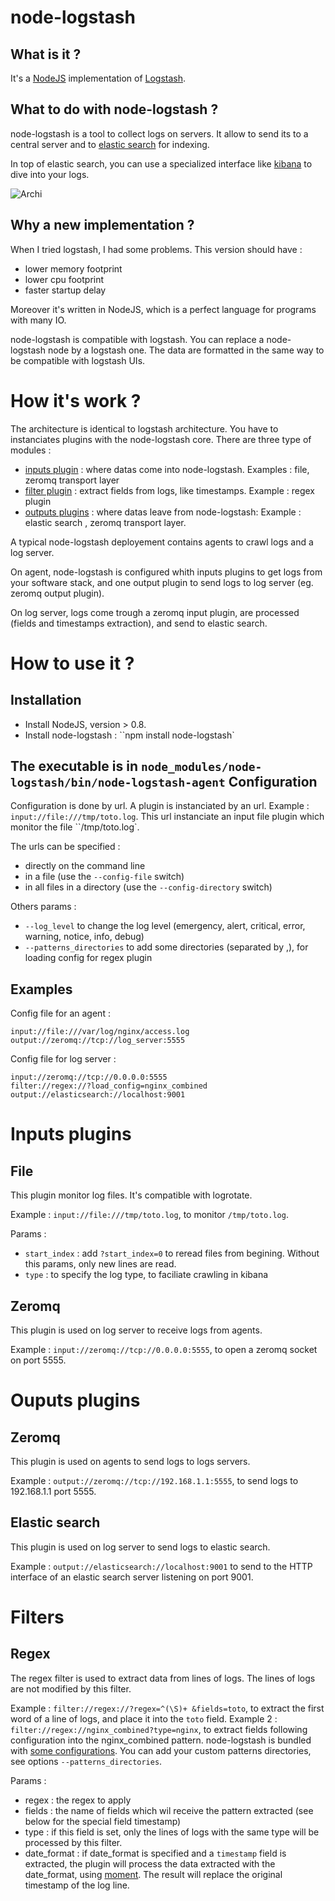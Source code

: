 node-logstash
====

What is it ?
---

It's a [NodeJS](http://nodejs.org) implementation of [Logstash](http://logstash.net/).


What to do with node-logstash ?
---

node-logstash is a tool to collect logs on servers. It allow to send its to a central server and to [elastic search](http://www.elasticsearch.org/) for indexing.

In top of elastic search, you can use a specialized interface like [kibana](http://rashidkpc.github.com/Kibana/) to dive into your logs.

![Archi](https://raw.github.com/bpaquet/node-logstash/master/docs/archi.jpg)

Why a new implementation ?
---

When I tried logstash, I had some problems. This version should have :

* lower memory footprint
* lower cpu footprint
* faster startup delay

Moreover it's written in NodeJS, which is a perfect language for programs with many IO.

node-logstash is compatible with logstash. You can replace a node-logstash node by a logstash one. The data are formatted in the same way to be compatible with logstash UIs.

How it's work ?
===

The architecture is identical to logstash architecture. You have to instanciates plugins with the node-logstash core. There are three type of modules :

* [inputs plugin](https://github.com/bpaquet/node-logstash/tree/master/lib/inputs) : where datas come into node-logstash. Examples : file, zeromq transport layer
* [filter plugin](https://github.com/bpaquet/node-logstash/tree/master/lib/filters) : extract fields from logs, like timestamps. Example : regex plugin
* [outputs plugins](https://github.com/bpaquet/node-logstash/tree/master/lib/outputs) : where datas leave from node-logstash: Example : elastic search , zeromq transport layer.


A typical node-logstash deployement contains agents to crawl logs and a log server.

On agent, node-logstash is configured whith inputs plugins to get logs from your software stack, and one output plugin to send logs to log server (eg. zeromq output plugin).

On log server, logs come trough a zeromq input plugin, are processed (fields and timestamps extraction), and send to elastic search.

How to use it ?
===

Installation
---

* Install NodeJS, version > 0.8.
* Install node-logstash : ``npm install node-logstash`

The executable is in ``node_modules/node-logstash/bin/node-logstash-agent``
Configuration
---

Configuration is done by url. A plugin is instanciated by an url. Example : ``input://file:///tmp/toto.log``. This url
instanciate an input file plugin which monitor the file ``/tmp/toto.log`.

The urls can be specified :

* directly on the command line
* in a file (use the ``--config-file`` switch)
* in all files in a directory (use the ``--config-directory`` switch)

Others params :

* ``--log_level`` to change the log level (emergency, alert, critical, error, warning, notice, info, debug)
* ``--patterns_directories`` to add some directories (separated by ,), for loading config for regex plugin

Examples
---

Config file for an agent :

    input://file:///var/log/nginx/access.log
    output://zeromq://tcp://log_server:5555

Config file for log server :

    input://zeromq://tcp://0.0.0.0:5555
    filter://regex://?load_config=nginx_combined
    output://elasticsearch://localhost:9001

Inputs plugins
===

File
---

This plugin monitor log files. It's compatible with logrotate.

Example : ``input://file:///tmp/toto.log``, to monitor ``/tmp/toto.log``.

Params :
* ``start_index`` : add ``?start_index=0`` to reread files from begining. Without this params, only new lines are read.
* ``type`` : to specify the log type, to faciliate crawling in kibana

Zeromq
---

This plugin is used on log server to receive logs from agents.

Example : ``input://zeromq://tcp://0.0.0.0:5555``, to open a zeromq socket on port 5555.

Ouputs plugins
===

Zeromq
---

This plugin is used on agents to send logs to logs servers.

Example : ``output://zeromq://tcp://192.168.1.1:5555``, to send logs to 192.168.1.1 port 5555.

Elastic search
---

This plugin is used on log server to send logs to elastic search.

Example : ``output://elasticsearch://localhost:9001`` to send to the HTTP interface of an elastic search server listening on port 9001.

Filters
===

Regex
---

The regex filter is used to extract data from lines of logs. The lines of logs are not modified by this filter.

Example : ``filter://regex://?regex=^(\S)+ &fields=toto``, to extract the first word of a line of logs, and place it into the ``toto`` field.
Example 2 : ``filter://regex://nginx_combined?type=nginx``, to extract fields following configuration into the nginx_combined pattern. node-logstash is bundled with [some configurations](https://github.com/bpaquet/node-logstash/tree/master/lib/patterns). You can add your custom patterns directories, see options ``--patterns_directories``.

Params :

* regex : the regex to apply
* fields : the name of fields which wil receive the pattern extracted (see below for the special field timestamp)
* type : if this field is set, only the lines of logs with the same type will be processed by this filter.
* date_format : if date_format is specified and a ``timestamp`` field is extracted, the plugin will process the data extracted with the date_format, using [moment](http://momentjs.com/docs/#/parsing/string-format/). The result will replace the original timestamp of the log line.


